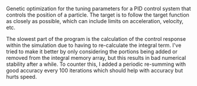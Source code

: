 Genetic optimization for the tuning parameters for a PID control system that controls the position of a particle. The target is to follow the target function as closely as possible, which can include limits on acceleration, velocity, etc.

The slowest part of the program is the calculation of the control response within the simulation due to having to re-calculate the integral term. I've tried to make it better by only considering the portions being added or removed from the integral memory array, but this results in bad numerical stability after a while. To counter this, I added a periodic re-summing with good accuracy every 100 iterations which should help with accuracy but hurts speed.
